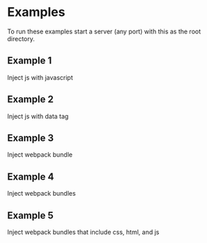 # Examples

To run these examples start a server (any port) with this as the root directory.

## Example 1

Inject js with javascript

## Example 2

Inject js with data tag

## Example 3

Inject webpack bundle

## Example 4

Inject webpack bundles

## Example 5

Inject webpack bundles that include css, html, and js

